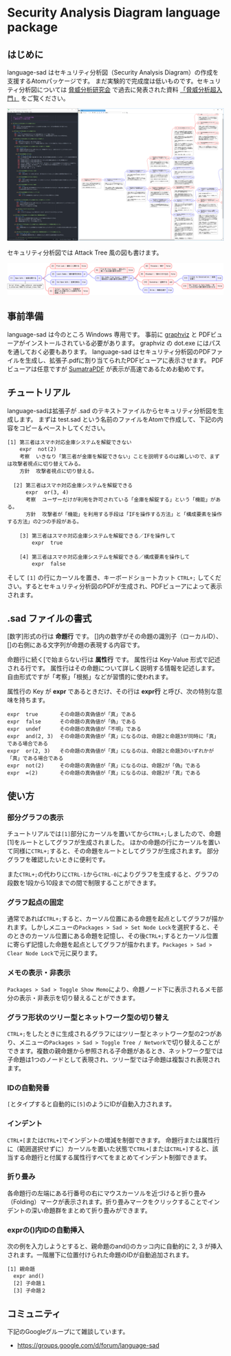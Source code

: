 # Security Analysis Diagram language package

## はじめに

language-sad はセキュリティ分析図（Security Analysis Diagram）の作成を支援するAtomパッケージです。
まだ実験的で完成度は低いものです。セキュリティ分析図については [脅威分析研究会](https://sites.google.com/view/sigsta/) で過去に発表された資料 [「脅威分析超入門」](https://sites.google.com/site/sigstaweb/20161020) をご覧ください。

![Screen shot](https://raw.githubusercontent.com/masaru-matsunami/language-sad/master/samples/kenko-shot.png)

セキュリティ分析図では Attack Tree 風の図も書けます。

![Attack Tree](https://raw.githubusercontent.com/masaru-matsunami/language-sad/master/samples/attack-tree.png)

## 事前準備

language-sad は今のところ Windows 専用です。
事前に [graphviz](http://www.graphviz.org/) と PDFビューアがインストールされている必要があります。
graphviz の dot.exe にはパスを通しておく必要もあります。
language-sad はセキュリティ分析図のPDFファイルを生成し、拡張子.pdfに割り当てられたPDFビューアに表示させます。
PDFビューアは任意ですが [SumatraPDF](https://www.sumatrapdfreader.org/download-free-pdf-viewer.html) が表示が高速であるためお勧めです。

## チュートリアル

language-sadは拡張子が .sad のテキストファイルからセキュリティ分析図を生成します。
まずは test.sad という名前のファイルをAtomで作成して、下記の内容をコピー＆ペーストしてください。
```
[1] 第三者はスマホ対応金庫システムを解錠できない
    expr  not(2)
    考察  いきなり「第三者が金庫を解錠できない」ことを説明するのは難しいので、まずは攻撃者視点に切り替えてみる。
    方針  攻撃者視点に切り替える。

  [2] 第三者はスマホ対応金庫システムを解錠できる
      expr  or(3, 4)
      考察  ユーザーだけが利用を許可されている「金庫を解錠する」という「機能」がある。
      方針  攻撃者が「機能」を利用する手段は「IFを操作する方法」と「構成要素を操作する方法」の2つの手段がある。

    [3] 第三者はスマホ対応金庫システムを解錠できる／IFを操作して
        expr  true

    [4] 第三者はスマホ対応金庫システムを解錠できる／構成要素を操作して
        expr  false
```
そして `[1]` の行にカーソルを置き、キーボードショートカット `CTRL+;` してください。するとセキュリティ分析図のPDFが生成され、PDFビューアによって表示されます。

## .sad ファイルの書式

[数字]形式の行は **命題行** です。
[]内の数字がその命題の識別子（ローカルID）、[]の右側にある文字列が命題の表現する内容です。

命題行に続く[で始まらない行は **属性行** です。
属性行は Key-Value 形式で記述される行です。
属性行はその命題について詳しく説明する情報を記述します。自由形式ですが「考察」「根拠」などが習慣的に使われます。

属性行の Key が **expr** であるときだけ、その行は **expr行** と呼び、次の特別な意味を持ちます。
```
expr  true       その命題の真偽値が「真」である
expr  false      その命題の真偽値が「偽」である
expr  undef      その命題の真偽値が「不明」である
expr  and(2, 3)  その命題の真偽値が「真」になるのは、命題2と命題3が同時に「真」である場合である
expr  or(2, 3)   その命題の真偽値が「真」になるのは、命題2と命題3のいずれかが「真」である場合である
expr  not(2)     その命題の真偽値が「真」になるのは、命題2が「偽」である
expr  =(2)       その命題の真偽値が「真」になるのは、命題2が「真」である
```

## 使い方

### 部分グラフの表示

チュートリアルでは`[1]`部分にカーソルを置いてから`CTRL+;`しましたので、命題[1]をルートとしてグラフが生成されました。
ほかの命題の行にカーソルを置いて同様に`CTRL+;`すると、その命題をルートとしてグラフが生成されます。
部分グラフを確認したいときに便利です。

また`CTRL+;`の代わりに`CTRL-1`から`CTRL-0`によりグラフを生成すると、グラフの段数を1段から10段までの間で制限することができます。

### グラフ起点の固定

通常であれば`CTRL+;`すると、カーソル位置にある命題を起点としてグラフが描かれます。しかしメニューの`Packages > Sad > Set Node Lock`を選択すると、そのときのカーソル位置にある命題を記憶し、その後`CTRL+;`するとカーソル位置に寄らず記憶した命題を起点としてグラフが描かれます。`Packages > Sad > Clear Node Lock`で元に戻ります。

### メモの表示・非表示

`Packages > Sad > Toggle Show Memo`により、命題ノード下に表示されるメモ部分の表示・非表示を切り替えることができます。

### グラフ形状のツリー型とネットワーク型の切り替え

`CTRL+;`をしたときに生成されるグラフにはツリー型とネットワーク型の2つがあり、メニューの`Packages > Sad > Toggle Tree / Network`で切り替えることができます。複数の親命題から参照される子命題があるとき、ネットワーク型では子命題は1つのノードとして表現され、ツリー型では子命題は複製され表現されます。

### IDの自動発番

`[`とタイプすると自動的に`[5]`のようにIDが自動入力されます。

### インデント

`CTRL+[`または`CTRL+]`でインデントの増減を制御できます。
命題行または属性行に（範囲選択せずに）カーソルを置いた状態で`CTRL+[`または`CTRL+]`すると、該当する命題行と付属する属性行すべてをまとめてインデント制御できます。

### 折り畳み

各命題行の左端にある行番号の右にマウスカーソルを近づけると折り畳み（Folding）マークが表示されます。折り畳みマークをクリックすることでインデントの深い命題群をまとめて折り畳みができます。

### exprの()内IDの自動挿入

次の例を入力しようとすると、親命題のand()のカッコ内に自動的に 2, 3 が挿入されます。一階層下に位置付けられた命題のIDが自動追加されます。
```
[1] 親命題
  expr and()
  [2] 子命題１
  [3] 子命題２
```

## コミュニティ

下記のGoogleグループにて雑談しています。
* https://groups.google.com/d/forum/language-sad
